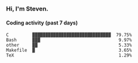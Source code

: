 ### Hi, I'm Steven.

#### Coding activity (past 7 days)
```
C         ▓▓▓▓▓▓▓▓▓▓▓▓▓▓▓▓▓▓▓▓▓▓▓▓▓▓▓▓▓▓  79.75%
Bash      ▓▓▓                              9.97%
other     ▓▓                               5.33%
Makefile  ▓                                3.65%
TeX                                        1.29%
```
